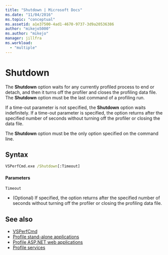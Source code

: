```yaml
---
title: "Shutdown | Microsoft Docs"
ms.date: "11/04/2016"
ms.topic: "conceptual"
ms.assetid: a1e37500-4ad1-4670-9737-3d9a20536386
author: "mikejo5000"
ms.author: "mikejo"
manager: jillfra
ms.workload:
  - "multiple"
---
```

# Shutdown
The **Shutdown** option waits for any currently profiled process to end or detach, and then it turns off the profiler and closes the profiling data file. The **Shutdown** option must be the last command of a profiling run.

 If a time-out parameter is not specified, the **Shutdown** option waits indefinitely. If a time-out parameter is specified, the option returns after the specified number of seconds without turning off the profiler or closing the data file.

 The **Shutdown** option must be the only option specified on the command line.

## Syntax

```cmd
VSPerfCmd.exe /Shutdown[:Timeout]
```

#### Parameters
 `Timeout`
 -   (Optional) If specified, the option returns after the specified number of seconds without turning off the profiler or closing the profiling data file.

## See also
- [VSPerfCmd](../profiling/vsperfcmd.md)
- [Profile stand-alone applications](../profiling/command-line-profiling-of-stand-alone-applications.md)
- [Profile ASP.NET web applications](../profiling/command-line-profiling-of-aspnet-web-applications.md)
- [Profile services](../profiling/command-line-profiling-of-services.md)